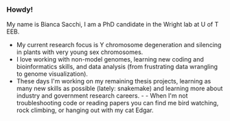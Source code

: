 ### Howdy!

My name is Bianca Sacchi, I am a PhD candidate in the Wright lab at U of T EEB.
- My current research focus is Y chromosome degeneration and silencing in plants with very young sex chromosomes.
- I love working with non-model genomes, learning new coding and bioinformatics skills, and data analysis (from frustrating data wrangling to genome visualization).
- These days I'm working on my remaining thesis projects, learning as many new skills as possible (lately: snakemake) and learning more about industry and government research careers. - - When I'm not troubleshooting code or reading papers you can find me bird watching, rock climbing, or hanging out with my cat Edgar.
